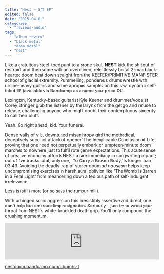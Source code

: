```yaml
---
title: "Nest – S/T EP"
edited: false
date: "2015-04-01"
categories:
  - "reviews-audio"
tags:
  - "album-review"
  - "black-metal"
  - "doom-metal"
  - "nest"
---
```


Like a gratuitous steel-toed punt to a prone skull, **NEST** kick the shit out of restraint and then some with an overdriven, relentlessly brutal 2-man black-hearted doom beat down straight from the KEEPER/PRIMITIVE MAN/FISTER school of glacial extremity. Pummelling, ponderous drums wrestle with ursine-heavy guitars and some apropos samples on this raw, dynamic self-titled EP (available via Bandcamp as a name your price DL).

Lexington, Kentucky-based guitarist Kyle Keener and drummer/vocalist Corey Stringer grab the listener by the larynx from the get go and refuse to release, challenging anyone who might doubt their contemptuous sincerity to call their bluff.

Yeah. Go right ahead, kid. Your funeral.

Dense walls of vile, downtuned misanthropy gird the methodical, deceptively succinct attack of opener 'The Inexplicable Conclusion of Life,' proving that one need not perpetually embark on umpteen-minute doom marches to nowhere just to fulfil rote genre expectations. This acute sense of creative economy affords NEST a rare immediacy in songwriting impact; out of five tracks total, only one, 'To Carry a Broken Body,' is longer than 03:43. Avoiding the deadly trap of stoner doom _ad nauseam_ helps keep uncompromising exercises in harsh aural oblivion like 'The Womb is Barren in a Feral Light' from meandering down a tedious path of self-indulgent irrelevance.

Less is (still) more (or so says the rumour mill).

With unhinged sonic aggression this irresistibly assertive and direct, one can't help but embrace limp resignation. Seriously - just try to wrest your throat from NEST's white-knuckled death grip. You'll only compound the crushing momentum.

<iframe style="border: 0; width: 100%; height: 120px;" src="https://bandcamp.com/EmbeddedPlayer/album=621704709/size=large/bgcol=ffffff/linkcol=0687f5/tracklist=false/artwork=small/transparent=true/" width="300" height="150" seamless=""><a href="http://nestdoom.bandcamp.com/album/s-t">S/T by Nest</a></iframe>

[nestdoom.bandcamp.com/album/s-t](https://nestdoom.bandcamp.com/album/s-t)
